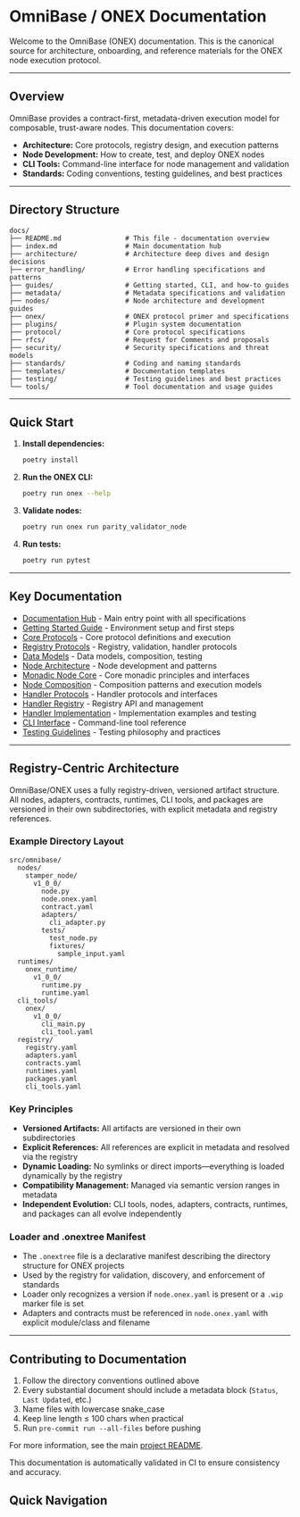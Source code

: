 <!-- === OmniNode:Metadata ===
metadata_version: 0.1.0
protocol_version: 1.1.0
owner: OmniNode Team
copyright: OmniNode Team
schema_version: 1.1.0
name: README.md
version: 1.0.0
uuid: 97d6edb7-6d01-4783-8446-8b6bbf2f3074
author: OmniNode Team
created_at: 2025-05-27T05:24:25.600769
last_modified_at: 2025-05-27T17:26:51.993942
description: Stamped by ONEX
state_contract: state_contract://default
lifecycle: active
hash: f473dae78a59f4175c125ac7f244af4cf7310d157cb9c5d2c38a2a9378e5a48c
entrypoint: python@README.md
runtime_language_hint: python>=3.11
namespace: onex.stamped.README
meta_type: tool
<!-- === /OmniNode:Metadata === -->


# OmniBase / ONEX Documentation

Welcome to the OmniBase (ONEX) documentation. This is the canonical source for architecture, onboarding, and reference materials for the ONEX node execution protocol.

---

## Overview

OmniBase provides a contract-first, metadata-driven execution model for composable, trust-aware nodes. This documentation covers:

- **Architecture:** Core protocols, registry design, and execution patterns
- **Node Development:** How to create, test, and deploy ONEX nodes
- **CLI Tools:** Command-line interface for node management and validation
- **Standards:** Coding conventions, testing guidelines, and best practices

---

## Directory Structure

```
docs/
├── README.md                # This file - documentation overview
├── index.md                 # Main documentation hub
├── architecture/            # Architecture deep dives and design decisions
├── error_handling/          # Error handling specifications and patterns
├── guides/                  # Getting started, CLI, and how-to guides
├── metadata/                # Metadata specifications and validation
├── nodes/                   # Node architecture and development guides
├── onex/                    # ONEX protocol primer and specifications
├── plugins/                 # Plugin system documentation
├── protocol/                # Core protocol specifications
├── rfcs/                    # Request for Comments and proposals
├── security/                # Security specifications and threat models
├── standards/               # Coding and naming standards
├── templates/               # Documentation templates
├── testing/                 # Testing guidelines and best practices
└── tools/                   # Tool documentation and usage guides
```

---

## Quick Start

1. **Install dependencies:**
   ```bash
   poetry install
   ```

2. **Run the ONEX CLI:**
   ```bash
   poetry run onex --help
   ```

3. **Validate nodes:**
   ```bash
   poetry run onex run parity_validator_node
   ```

4. **Run tests:**
   ```bash
   poetry run pytest
   ```

---

## Key Documentation

- [Documentation Hub](index.md) - Main entry point with all specifications
- [Getting Started Guide](guides/getting_started.md) - Environment setup and first steps
- [Core Protocols](reference-protocols-core.md) - Core protocol definitions and execution
- [Registry Protocols](reference-protocols-registry.md) - Registry, validation, handler protocols
- [Data Models](reference-data-models.md) - Data models, composition, testing
- [Node Architecture](nodes/index.md) - Node development and patterns
- [Monadic Node Core](architecture-node-monadic-core.md) - Core monadic principles and interfaces
- [Node Composition](architecture-node-composition.md) - Composition patterns and execution models
- [Handler Protocols](reference-handlers-protocol.md) - Handler protocols and interfaces
- [Handler Registry](reference-handlers-registry.md) - Registry API and management
- [Handler Implementation](guide-handlers-implementation.md) - Implementation examples and testing
- [CLI Interface](cli_interface.md) - Command-line tool reference
- [Testing Guidelines](testing.md) - Testing philosophy and practices

---

## Registry-Centric Architecture

OmniBase/ONEX uses a fully registry-driven, versioned artifact structure. All nodes, adapters, contracts, runtimes, CLI tools, and packages are versioned in their own subdirectories, with explicit metadata and registry references.

### Example Directory Layout

```
src/omnibase/
  nodes/
    stamper_node/
      v1_0_0/
        node.py
        node.onex.yaml
        contract.yaml
        adapters/
          cli_adapter.py
        tests/
          test_node.py
          fixtures/
            sample_input.yaml
  runtimes/
    onex_runtime/
      v1_0_0/
        runtime.py
        runtime.yaml
  cli_tools/
    onex/
      v1_0_0/
        cli_main.py
        cli_tool.yaml
  registry/
    registry.yaml
    adapters.yaml
    contracts.yaml
    runtimes.yaml
    packages.yaml
    cli_tools.yaml
```

### Key Principles

- **Versioned Artifacts:** All artifacts are versioned in their own subdirectories
- **Explicit References:** All references are explicit in metadata and resolved via the registry
- **Dynamic Loading:** No symlinks or direct imports—everything is loaded dynamically by the registry
- **Compatibility Management:** Managed via semantic version ranges in metadata
- **Independent Evolution:** CLI tools, nodes, adapters, contracts, runtimes, and packages can all evolve independently

### Loader and .onextree Manifest

- The `.onextree` file is a declarative manifest describing the directory structure for ONEX projects
- Used by the registry for validation, discovery, and enforcement of standards
- Loader only recognizes a version if `node.onex.yaml` is present or a `.wip` marker file is set
- Adapters and contracts must be referenced in `node.onex.yaml` with explicit module/class and filename

---

## Contributing to Documentation

1. Follow the directory conventions outlined above
2. Every substantial document should include a metadata block (`Status`, `Last Updated`, etc.)
3. Name files with lowercase snake_case
4. Keep line length ≤ 100 chars when practical
5. Run `pre-commit run --all-files` before pushing

For more information, see the main [project README](../README.md).

This documentation is automatically validated in CI to ensure consistency and accuracy.

## Quick Navigation
